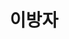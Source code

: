 ---
layout: hubs
key: Q51029
title: 이방자
name: 이방자
image: http://commons.wikimedia.org/wiki/Special:FilePath/Yi%20Bangja.jpg
description: 대한제국의 마지막 황태자비
score: 3.602412344831386e-05
degree: 4
---